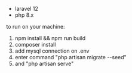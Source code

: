 -   laravel 12
-   php 8.x

to run on your machine:

1. npm install && npm run build
2. composer install
3. add mysql connection on .env
4. enter command "php artisan migrate --seed"
5. and "php artisan serve"
